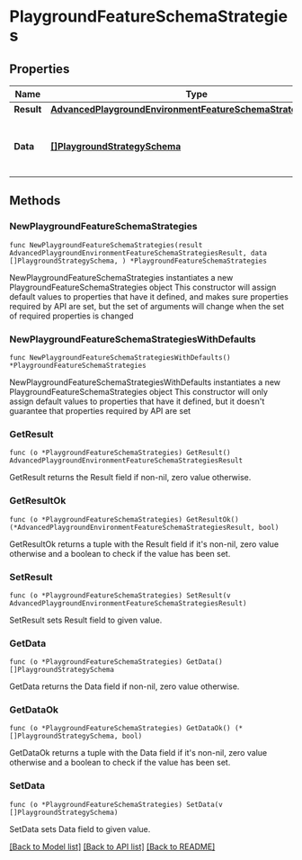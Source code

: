 # PlaygroundFeatureSchemaStrategies

## Properties

Name | Type | Description | Notes
------------ | ------------- | ------------- | -------------
**Result** | [**AdvancedPlaygroundEnvironmentFeatureSchemaStrategiesResult**](AdvancedPlaygroundEnvironmentFeatureSchemaStrategiesResult.md) |  | 
**Data** | [**[]PlaygroundStrategySchema**](PlaygroundStrategySchema.md) | The strategies that apply to this feature. | 

## Methods

### NewPlaygroundFeatureSchemaStrategies

`func NewPlaygroundFeatureSchemaStrategies(result AdvancedPlaygroundEnvironmentFeatureSchemaStrategiesResult, data []PlaygroundStrategySchema, ) *PlaygroundFeatureSchemaStrategies`

NewPlaygroundFeatureSchemaStrategies instantiates a new PlaygroundFeatureSchemaStrategies object
This constructor will assign default values to properties that have it defined,
and makes sure properties required by API are set, but the set of arguments
will change when the set of required properties is changed

### NewPlaygroundFeatureSchemaStrategiesWithDefaults

`func NewPlaygroundFeatureSchemaStrategiesWithDefaults() *PlaygroundFeatureSchemaStrategies`

NewPlaygroundFeatureSchemaStrategiesWithDefaults instantiates a new PlaygroundFeatureSchemaStrategies object
This constructor will only assign default values to properties that have it defined,
but it doesn't guarantee that properties required by API are set

### GetResult

`func (o *PlaygroundFeatureSchemaStrategies) GetResult() AdvancedPlaygroundEnvironmentFeatureSchemaStrategiesResult`

GetResult returns the Result field if non-nil, zero value otherwise.

### GetResultOk

`func (o *PlaygroundFeatureSchemaStrategies) GetResultOk() (*AdvancedPlaygroundEnvironmentFeatureSchemaStrategiesResult, bool)`

GetResultOk returns a tuple with the Result field if it's non-nil, zero value otherwise
and a boolean to check if the value has been set.

### SetResult

`func (o *PlaygroundFeatureSchemaStrategies) SetResult(v AdvancedPlaygroundEnvironmentFeatureSchemaStrategiesResult)`

SetResult sets Result field to given value.


### GetData

`func (o *PlaygroundFeatureSchemaStrategies) GetData() []PlaygroundStrategySchema`

GetData returns the Data field if non-nil, zero value otherwise.

### GetDataOk

`func (o *PlaygroundFeatureSchemaStrategies) GetDataOk() (*[]PlaygroundStrategySchema, bool)`

GetDataOk returns a tuple with the Data field if it's non-nil, zero value otherwise
and a boolean to check if the value has been set.

### SetData

`func (o *PlaygroundFeatureSchemaStrategies) SetData(v []PlaygroundStrategySchema)`

SetData sets Data field to given value.



[[Back to Model list]](../README.md#documentation-for-models) [[Back to API list]](../README.md#documentation-for-api-endpoints) [[Back to README]](../README.md)


